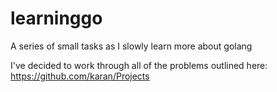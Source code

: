# learninggo
A series of small tasks as I slowly learn more about golang

I've decided to work through all of the problems outlined here: https://github.com/karan/Projects
